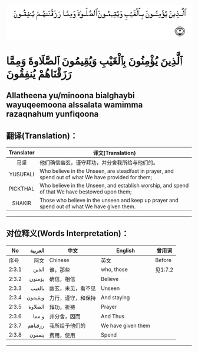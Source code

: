 ![002_003](images/002_003.gif)
# ٱلَّذِينَ يُؤْمِنُونَ بِٱلْغَيْبِ وَيُقِيمُونَ ٱلصَّلَاوةَ وَمِمَّا رَزَقْنَاهُمْ يُنفِقُونَ
## Allatheena yu/minoona bialghaybi wayuqeemoona alssalata wamimma razaqnahum yunfiqoona
## 翻译(Translation)：
| Translator | 译文(Translation)                                            |
|:----------:|------------------------------------------------------------|
| 马坚       | 他们确信幽玄，谨守拜功，并分舍我所给与他们的。               |
| YUSUFALI   | Who believe in the Unseen, are steadfast in prayer, and spend out of what We have provided for them; |
| PICKTHAL   | Who believe in the Unseen, and establish worship, and spend of that We have bestowed upon them; |
| SHAKIR     | Those who believe in the unseen and keep up prayer and spend out of what We have given them. |
---
## 对位释义(Words Interpretation)：
| No    | العربية | 中文               | English            | 曾用词  |
| ----- | -------:| ------------------ | ------------------ | ------- |
| 序号  | 阿文    | Chinese            | 英文               | Before  |
| 2:3.1 | الذين   | 谁，那些           | who, those         | 见1:7.2 |
| 2:3.2 | يؤمنون  | 确信，相信         | Believe            |         |
| 2:3.3 | بالغيب  | 幽玄，未见，看不见 | Unseen             |         |
| 2:3.4 | ويقيمون | 力行，谨守，和保持 | And staying        |         |
| 2:3.5 | الصلاوة | 拜功，祈祷         | Prayer             |         |
| 2:3.6 | و مما   | 并分舍，因而       | And Thus           |         |
| 2:3.7 | رزقناهم | 我所给予他们的     | We have given them |         |
| 2:3.8 | ينفقون  | 费用，使用         | Spend              |         |
---
